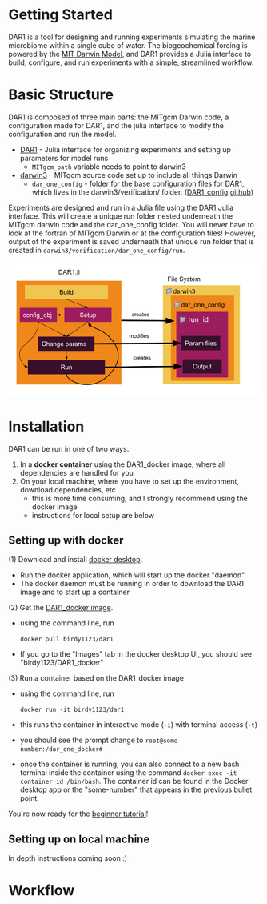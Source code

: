 # Getting Started 

DAR1 is a tool for designing and running experiments simulating the marine microbiome within a single cube of water. The biogeochemical forcing is powered by the [MIT Darwin Model](https://darwinproject.mit.edu/), and DAR1 provides a Julia interface to build, configure, and run experiments with a simple, streamlined workflow. 

# Basic Structure 

DAR1 is composed of three main parts: the MITgcm Darwin code, a configuration made for DAR1, and the julia interface to modify the configuration and run the model. 

- [DAR1](https://github.com/barbara42/Dar_One) - Julia interface for organizing experiments and setting up parameters for model runs 
    - `MITgcm_path` variable needs to point to darwin3
- [darwin3](https://github.com/darwinproject/darwin3) - MITgcm source code set up to include all things Darwin 
    - `dar_one_config` - folder for the base configuration files for DAR1, which lives in the darwin3/verification/ folder. ([DAR1_config github](https://github.com/barbara42/dar_one_config))

Experiments are designed and run in a Julia file using the DAR1 Julia interface. This will create a unique run folder nested underneath the MITgcm darwin code and the dar_one_config folder. You will never have to look at the fortran of MITgcm Darwin or at the configuration files! However, output of the experiment is saved underneath that unique run folder that is created in `darwin3/verification/dar_one_config/run`.

![DAR1 Anatomy](images/dar1_anatomy.png)


# Installation 

DAR1 can be run in one of two ways. 
1) In a **docker container** using the DAR1_docker image, where all dependencies are handled for you 
2) On your local machine, where you have to set up the environment, download dependencies, etc 
    - this is more time consuming, and I strongly recommend using the docker image
    - instructions for local setup are below

## Setting up with docker

(1) Download and install [docker desktop](https://www.docker.com/).
- Run the docker application, which will start up the docker "daemon" 
- The docker daemon must be running in order to download the DAR1 image and to start up a container

(2) Get the [DAR1_docker image](https://hub.docker.com/repository/docker/birdy1123/dar1).
- using the command line, run 

    `docker pull birdy1123/dar1`

- If you go to the "Images" tab in the docker desktop UI, you should see "birdy1123/DAR1_docker"

(3) Run a container based on the DAR1_docker image
- using the command line, run 

    `docker run -it birdy1123/dar1` 
- this runs the container in interactive mode (`-i`) with terminal access (`-t`) 
- you should see the prompt change to `root@some-number:/dar_one_docker#`
- once the container is running, you can also connect to a new bash terminal inside the container using the command `docker exec -it container_id /bin/bash`. The container id can be found in the Docker desktop app or the "some-number" that appears in the previous bullet point. 

You're now ready for the [beginner tutorial](https://barbara42.github.io/Dar_One/build/beginner_tutorials/)!


## Setting up on local machine

In depth instructions coming soon :) 

# Workflow


